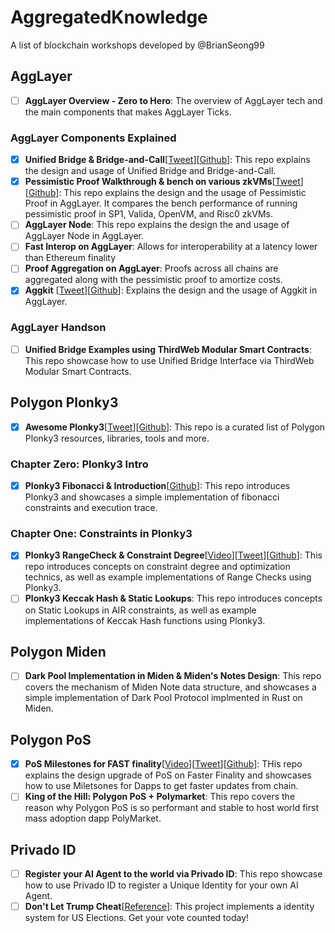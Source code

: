 # AggregatedKnowledge
A list of blockchain workshops developed by @BrianSeong99

## AggLayer
- [ ] **AggLayer Overview - Zero to Hero**: The overview of AggLayer tech and the main components that makes AggLayer Ticks.
### AggLayer Components Explained
- [x] **Unified Bridge & Bridge-and-Call**[[Tweet](https://x.com/BrianSeong99/status/1857518126633816175)][[Github](https://github.com/BrianSeong99/AggLayer_UnifiedBridge)]: This repo explains the design and usage of Unified Bridge and Bridge-and-Call.
- [x] **Pessimistic Proof Walkthrough & bench on various zkVMs**[[Tweet]()][[Github](https://github.com/BrianSeong99/AggLayer_PessimisticProof)]: This repo explains the design and the usage of Pessimistic Proof in AggLayer. It compares the bench performance of running pessimistic proof in SP1, Valida, OpenVM, and Risc0 zkVMs.
- [ ] **AggLayer Node**: This repo explains the design the and usage of AggLayer Node in AggLayer. 
- [ ] **Fast Interop on AggLayer**: Allows for interoperability at a latency lower than Ethereum finality
- [ ] **Proof Aggregation on AggLayer**: Proofs across all chains are aggregated along with the pessimistic proof to amortize costs.
- [x] **Aggkit** [[Tweet]()][[Github](https://github.com/BrianSeong99/Agglayer_Aggkit)]: Explains the design and the usage of Aggkit in AggLayer.
### AggLayer Handson
- [ ] **Unified Bridge Examples using ThirdWeb Modular Smart Contracts**: This repo showcase how to use Unified Bridge Interface via ThirdWeb Modular Smart Contracts.

## Polygon Plonky3
- [x] **Awesome Plonky3**[[Tweet](https://x.com/BrianSeong99/status/1869065095894163930)][[Github](https://github.com/Plonky3/awesome-plonky3)]: This repo is a curated list of Polygon Plonky3 resources, libraries, tools and more.
### Chapter Zero: Plonky3 Intro
- [x] **Plonky3 Fibonacci & Introduction**[[Github](https://github.com/BrianSeong99/Plonky3_Fibonacci)]: This repo introduces Plonky3 and showcases a simple implementation of fibonacci constraints and execution trace.
### Chapter One: Constraints in Plonky3
- [x] **Plonky3 RangeCheck & Constraint Degree**[[Video](https://www.youtube.com/watch?v=ifMXu8AL8_E)][[Tweet](https://x.com/0xPolygonFdn/status/1846747684348010609)][[Github](https://github.com/BrianSeong99/Plonky3_RangeCheck)]: This repo introduces concepts on constraint degree and optimization technics, as well as example implementations of Range Checks using Plonky3.
- [ ] **Plonky3 Keccak Hash & Static Lookups**: This repo introduces concepts on Static Lookups in AIR constraints, as well as example implementations of Keccak Hash functions using Plonky3.

## Polygon Miden
- [ ] **Dark Pool Implementation in Miden & Miden's Notes Design**: This repo covers the mechanism of Miden Note data structure, and showcases a simple implementation of Dark Pool Protocol implmented in Rust on Miden.

## Polygon PoS
- [x] **PoS Milestones for FAST finality**[[Video](https://www.youtube.com/watch?v=BEuEwF5lBEc)][[Tweet](https://x.com/0xPolygon/status/1836786281948283342)][[Github](https://github.com/BrianSeong99/PolygonPoS_Milestones)]: THis repo explains the design upgrade of PoS on Faster Finality and showcases how to use Miletsones for Dapps to get faster updates from chain.
- [ ] **King of the Hill: Polygon PoS + Polymarket**: This repo covers the reason why Polygon PoS is so performant and stable to host world first mass adoption dapp PolyMarket.

## Privado ID
- [ ] **Register your AI Agent to the world via Privado ID**: This repo showcase how to use Privado ID to register a Unique Identity for your own AI Agent.
- [ ] **Don't Let Trump Cheat**[[Reference](https://x.com/elonmusk/status/1867072151934677231)]: This project implements a identity system for US Elections. Get your vote counted today!

